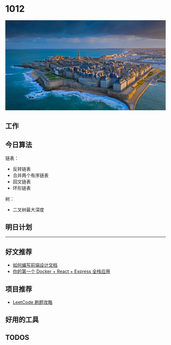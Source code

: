 
# 1012

![](./bg-imgs/1012.jpg)

## 工作


## 今日算法

链表：

- 反转链表
- 合并两个有序链表
- 回文链表
- 环形链表

树：

- 二叉树最大深度

## 明日计划

---

## 好文推荐

- [如何编写前端设计文档](https://mp.weixin.qq.com/s/1yP5h6wdG3f5wZgb7S3_YQ)
- [你的第一个 Docker + React + Express 全栈应用](https://mp.weixin.qq.com/s/ns3GJPyz6ttdYzKULQqtlA)



## 项目推荐

- [LeetCode 刷题攻略](https://github.com/youngyangyang04/leetcode-master)

## 好用的工具

## TODOS